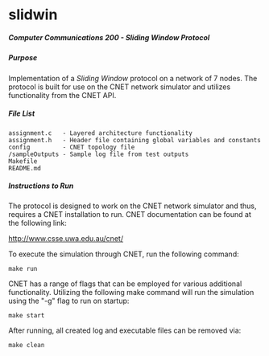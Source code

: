 # slidwin

##### Computer Communications 200 - Sliding Window Protocol

##### Purpose

Implementation of a *Sliding Window* protocol on a network of 7 nodes. The protocol is built for use on the CNET network simulator and utilizes functionality from the CNET API.


##### File List


	assignment.c   - Layered architecture functionality
	assignment.h   - Header file containing global variables and constants
	config         - CNET topology file
	/sampleOutputs - Sample log file from test outputs
	Makefile
	README.md

##### Instructions to Run

The protocol is designed to work on the CNET network simulator and thus, requires a CNET installation to run. CNET documentation can be found at the following link:

<http://www.csse.uwa.edu.au/cnet/>

To execute the simulation through CNET, run the following command:

	make run

CNET has a range of flags that can be employed for various additional functionality. Utilizing the following make command will run the simulation using the "-g" flag to run on startup:

	make start

After running, all created log and executable files can be removed via:

	make clean
